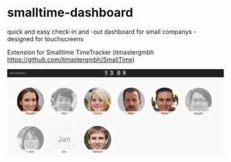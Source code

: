 # smalltime-dashboard
quick and easy check-in and -out dashboard for small companys - designed for touchscreens

Extension for Smalltime TimeTracker (itmastergmbh https://github.com/itmastergmbh/SmallTime)

![Screenshot GUI](/screenshot.jpg?raw=true "Screenshot")
